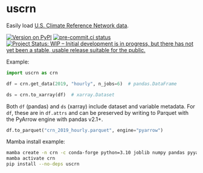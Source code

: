 # uscrn

Easily load [U.S. Climate Reference Network data](https://www.ncei.noaa.gov/access/crn/).

[![Version on PyPI](https://img.shields.io/pypi/v/uscrn.svg)](https://pypi.org/project/uscrn/)
[![pre-commit.ci status](https://results.pre-commit.ci/badge/github/zmoon/uscrn/main.svg)](https://results.pre-commit.ci/latest/github/zmoon/uscrn/main)
[![Project Status: WIP – Initial development is in progress, but there has not yet been a stable, usable release suitable for the public.](https://www.repostatus.org/badges/latest/wip.svg)](https://www.repostatus.org/#wip)

Example:

```python
import uscrn as crn

df = crn.get_data(2019, "hourly", n_jobs=6)  # pandas.DataFrame

ds = crn.to_xarray(df)  # xarray.Dataset
```

Both `df` (pandas) and `ds` (xarray) include dataset and variable metadata.
For `df`, these are in `df.attrs` and can be preserved by
writing to Parquet with the PyArrow engine with pandas v2.1+.

```python
df.to_parquet("crn_2019_hourly.parquet", engine="pyarrow")
```

Mamba install example:

```sh
mamba create -n crn -c conda-forge python=3.10 joblib numpy pandas pyyaml requests xarray pyarrow netcdf4
mamba activate crn
pip install --no-deps uscrn
```
